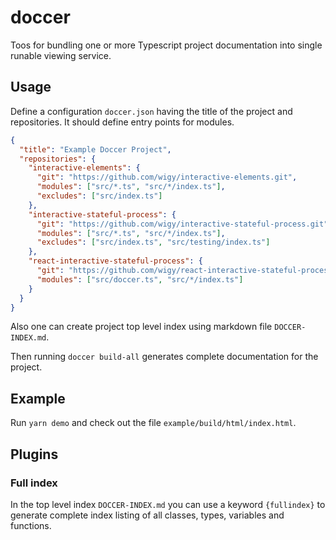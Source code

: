 # doccer
Toos for bundling one or more Typescript project documentation into single runable viewing service.

## Usage

Define a configuration `doccer.json` having the title of the project and repositories. It should
define entry points for modules.
```json
{
  "title": "Example Doccer Project",
  "repositories": {
    "interactive-elements": {
      "git": "https://github.com/wigy/interactive-elements.git",
      "modules": ["src/*.ts", "src/*/index.ts"],
      "excludes": ["src/index.ts"]
    },
    "interactive-stateful-process": {
      "git": "https://github.com/wigy/interactive-stateful-process.git",
      "modules": ["src/*.ts", "src/*/index.ts"],
      "excludes": ["src/index.ts", "src/testing/index.ts"]
    },
    "react-interactive-stateful-process": {
      "git": "https://github.com/wigy/react-interactive-stateful-process.git",
      "modules": ["src/doccer.ts", "src/*/index.ts"]
    }
  }
}
```

Also one can create project top level index using markdown file `DOCCER-INDEX.md`.

Then running `doccer build-all` generates complete documentation for the project.

## Example

Run `yarn demo` and check out the file `example/build/html/index.html`.

## Plugins

### Full index

In the top level index `DOCCER-INDEX.md` you can use a keyword `{fullindex}` to generate
complete index listing of all classes, types, variables and functions.
